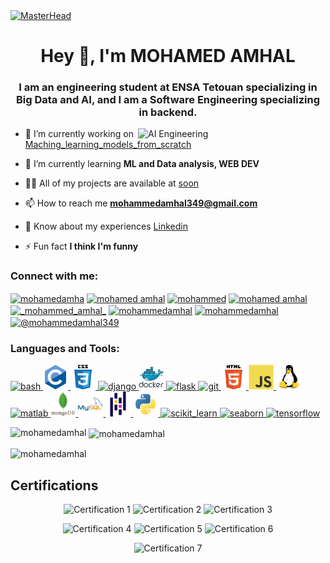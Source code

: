 <a href="https://rishavchanda.io">
    <img src="https://img.electronicdesign.com/files/base/ebm/electronicdesign/image/2023/07/AI_dreamstime_l_282551236.64a823005cdf7.png?auto=format,compress&fit=fill&fill=blur&w=1200&h=630" alt="MasterHead" width="1200" height="360">
</a>

<h1 align="center">Hey 👋, I'm MOHAMED AMHAL</h1>
<h3 align="center">I am an engineering student at ENSA Tetouan specializing in Big Data and AI, and I am a Software Engineering specializing in backend.</h3>
<img align="right"<img src="https://professionalprograms.mit.edu/wp-content/uploads/blog-post-AI-engineering-1024X1024.jpg" width="300" alt="AI Engineering"/> </p>




- 🔭 I’m currently working on [Maching_learning_models_from_scratch](https://github.com/MohamedAmhal/Maching_learning_models_from_scratch)

- 🌱 I’m currently learning **ML and Data analysis, WEB DEV**

- 👨‍💻 All of my projects are available at [soon](soon)

- 📫 How to reach me **mohammedamhal349@gmail.com**

- 📄 Know about my experiences [Linkedin](https://www.linkedin.com/in/mohamed-amhal-168360254/)

- ⚡ Fun fact **I think I'm funny**

<h3 align="left">Connect with me:</h3>
<p align="left">
<a href="https://twitter.com/mohamedamha" target="blank"><img align="center" src="https://raw.githubusercontent.com/rahuldkjain/github-profile-readme-generator/master/src/images/icons/Social/twitter.svg" alt="mohamedamha" height="30" width="40" /></a>
<a href="https://linkedin.com/in/mohamed amhal" target="blank"><img align="center" src="https://raw.githubusercontent.com/rahuldkjain/github-profile-readme-generator/master/src/images/icons/Social/linked-in-alt.svg" alt="mohamed amhal" height="30" width="40" /></a>
<a href="https://kaggle.com/mohammed" target="blank"><img align="center" src="https://raw.githubusercontent.com/rahuldkjain/github-profile-readme-generator/master/src/images/icons/Social/kaggle.svg" alt="mohammed" height="30" width="40" /></a>
<a href="https://fb.com/mohamed amhal" target="blank"><img align="center" src="https://raw.githubusercontent.com/rahuldkjain/github-profile-readme-generator/master/src/images/icons/Social/facebook.svg" alt="mohamed amhal" height="30" width="40" /></a>
<a href="https://instagram.com/_mohammed_amhal_" target="blank"><img align="center" src="https://raw.githubusercontent.com/rahuldkjain/github-profile-readme-generator/master/src/images/icons/Social/instagram.svg" alt="_mohammed_amhal_" height="30" width="40" /></a>
<a href="https://www.hackerrank.com/mohammedamhal" target="blank"><img align="center" src="https://raw.githubusercontent.com/rahuldkjain/github-profile-readme-generator/master/src/images/icons/Social/hackerrank.svg" alt="mohammedamhal" height="30" width="40" /></a>
<a href="https://codeforces.com/profile/mohammedamhal" target="blank"><img align="center" src="https://raw.githubusercontent.com/rahuldkjain/github-profile-readme-generator/master/src/images/icons/Social/codeforces.svg" alt="mohammedamhal" height="30" width="40" /></a>
<a href="https://www.hackerearth.com/@mohammedamhal349" target="blank"><img align="center" src="https://raw.githubusercontent.com/rahuldkjain/github-profile-readme-generator/master/src/images/icons/Social/hackerearth.svg" alt="@mohammedamhal349" height="30" width="40" /></a>
</p>

<h3 align="left">Languages and Tools:</h3>
<p align="left"> <a href="https://www.gnu.org/software/bash/" target="_blank" rel="noreferrer"> <img src="https://www.vectorlogo.zone/logos/gnu_bash/gnu_bash-icon.svg" alt="bash" width="40" height="40"/> </a> <a href="https://www.cprogramming.com/" target="_blank" rel="noreferrer"> <img src="https://raw.githubusercontent.com/devicons/devicon/master/icons/c/c-original.svg" alt="c" width="40" height="40"/> </a> <a href="https://www.w3schools.com/css/" target="_blank" rel="noreferrer"> <img src="https://raw.githubusercontent.com/devicons/devicon/master/icons/css3/css3-original-wordmark.svg" alt="css3" width="40" height="40"/> </a> <a href="https://www.djangoproject.com/" target="_blank" rel="noreferrer"> <img src="https://cdn.worldvectorlogo.com/logos/django.svg" alt="django" width="40" height="40"/> </a> <a href="https://www.docker.com/" target="_blank" rel="noreferrer"> <img src="https://raw.githubusercontent.com/devicons/devicon/master/icons/docker/docker-original-wordmark.svg" alt="docker" width="40" height="40"/> </a> <a href="https://flask.palletsprojects.com/" target="_blank" rel="noreferrer"> <img src="https://www.vectorlogo.zone/logos/pocoo_flask/pocoo_flask-icon.svg" alt="flask" width="40" height="40"/> </a> <a href="https://git-scm.com/" target="_blank" rel="noreferrer"> <img src="https://www.vectorlogo.zone/logos/git-scm/git-scm-icon.svg" alt="git" width="40" height="40"/> </a> <a href="https://www.w3.org/html/" target="_blank" rel="noreferrer"> <img src="https://raw.githubusercontent.com/devicons/devicon/master/icons/html5/html5-original-wordmark.svg" alt="html5" width="40" height="40"/> </a> <a href="https://developer.mozilla.org/en-US/docs/Web/JavaScript" target="_blank" rel="noreferrer"> <img src="https://raw.githubusercontent.com/devicons/devicon/master/icons/javascript/javascript-original.svg" alt="javascript" width="40" height="40"/> </a> <a href="https://www.linux.org/" target="_blank" rel="noreferrer"> <img src="https://raw.githubusercontent.com/devicons/devicon/master/icons/linux/linux-original.svg" alt="linux" width="40" height="40"/> </a> <a href="https://www.mathworks.com/" target="_blank" rel="noreferrer"> <img src="https://upload.wikimedia.org/wikipedia/commons/2/21/Matlab_Logo.png" alt="matlab" width="40" height="40"/> </a> <a href="https://www.mongodb.com/" target="_blank" rel="noreferrer"> <img src="https://raw.githubusercontent.com/devicons/devicon/master/icons/mongodb/mongodb-original-wordmark.svg" alt="mongodb" width="40" height="40"/> </a> <a href="https://www.mysql.com/" target="_blank" rel="noreferrer"> <img src="https://raw.githubusercontent.com/devicons/devicon/master/icons/mysql/mysql-original-wordmark.svg" alt="mysql" width="40" height="40"/> </a> <a href="https://pandas.pydata.org/" target="_blank" rel="noreferrer"> <img src="https://raw.githubusercontent.com/devicons/devicon/2ae2a900d2f041da66e950e4d48052658d850630/icons/pandas/pandas-original.svg" alt="pandas" width="40" height="40"/> </a> <a href="https://www.python.org" target="_blank" rel="noreferrer"> <img src="https://raw.githubusercontent.com/devicons/devicon/master/icons/python/python-original.svg" alt="python" width="40" height="40"/> </a> <a href="https://scikit-learn.org/" target="_blank" rel="noreferrer"> <img src="https://upload.wikimedia.org/wikipedia/commons/0/05/Scikit_learn_logo_small.svg" alt="scikit_learn" width="40" height="40"/> </a> <a href="https://seaborn.pydata.org/" target="_blank" rel="noreferrer"> <img src="https://seaborn.pydata.org/_images/logo-mark-lightbg.svg" alt="seaborn" width="40" height="40"/> </a> <a href="https://www.tensorflow.org" target="_blank" rel="noreferrer"> <img src="https://www.vectorlogo.zone/logos/tensorflow/tensorflow-icon.svg" alt="tensorflow" width="40" height="40"/> </a> </p>

<p><img align="left" src="https://github-readme-stats.vercel.app/api/top-langs?username=mohamedamhal&show_icons=true&locale=en&layout=compact" alt="mohamedamhal" /></p>

<p>&nbsp;<img align="center" src="https://github-readme-stats.vercel.app/api?username=mohamedamhal&show_icons=true&locale=en" alt="mohamedamhal" /></p>

<p><img align="center" src="https://github-readme-streak-stats.herokuapp.com/?user=mohamedamhal&" alt="mohamedamhal" /></p>

## Certifications

<p align="center">
  <img src="https://ibb.co/LRh3j76" alt="Certification 1" width="200" height="200"/>
  <img src="link_to_certificate_2" alt="Certification 2" width="200" height="200"/>
  <img src="link_to_certificate_3" alt="Certification 3" width="200" height="200"/>
</p>
<p align="center">
  <img src="link_to_certificate_4" alt="Certification 4" width="200" height="200"/>
  <img src="link_to_certificate_5" alt="Certification 5" width="200" height="200"/>
  <img src="link_to_certificate_6" alt="Certification 6" width="200" height="200"/>
</p>
<p align="center">
  <img src="link_to_certificate_7" alt="Certification 7" width="200" height="200"/>
</p>
